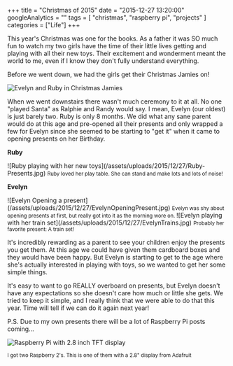 +++
title = "Christmas of 2015"
date = "2015-12-27 13:20:00"
googleAnalytics = ""
tags = [
    "christmas",
    "raspberry pi",
    "projects"
]
categories = ["Life"]
+++

This year's Christmas was one for the books. As a father it was SO much fun to
watch my two girls have the time of their little lives getting and playing with
all their new toys. Their excitement and wonderment meant the world to me, even
if I know they don't fully understand everything.

Before we went down, we had the girls get their Christmas Jamies on!

![Evelyn and Ruby in Christmas Jamies](/assets/uploads/2015/12/27/EvelynAndRuby-ChristmasJamies.jpg)

When we went downstairs there wasn't much ceremony to it at all. No one "played
Santa" as Ralphie and Randy would say. I mean, Evelyn (our oldest) is just
barely two. Ruby is only 8 months. We did what any sane parent would do at this
age and pre-opened all their presents and only wrapped a few for Evelyn since
she seemed to be starting to "get it" when it came to opening presents on her
Birthday.

**Ruby**
<div class="img-container">
![Ruby playing with her new toys](/assets/uploads/2015/12/27/Ruby-Presents.jpg)
<small>
    Ruby loved her play table. She can stand and make lots and lots of noise!
</small>
</div>

**Evelyn**
<div class="img-container">
![Evelyn Opening a present](/assets/uploads/2015/12/27/EvelynOpeningPresent.jpg)
<small>
    Evelyn was shy about opening presents at first, but really got into it as
    the morning wore on.
</small>
![Evelyn playing with her train set](/assets/uploads/2015/12/27/EvelynTrains.jpg)
<small>
    Probably her favorite present: A train set!
</small>
</div>

It's incredibly rewarding as a parent to see your children enjoy the presents
you get them. At this age we could have given them cardboard boxes and they
would have been happy. But Evelyn is starting to get to the age where she's
actually interested in playing with toys, so we wanted to get her some simple
things.

It's easy to want to go REALLY overboard on presents, but Evelyn doesn't have
any expectations so she doesn't care how much or little she gets. We tried to
keep it simple, and I really think that we were able to do that this year. Time
will tell if we can do it again next year!

P.S. Due to my own presents there will be a lot of Raspberry Pi posts coming...

![Raspberry Pi with 2.8 inch TFT display](/assets/uploads/RaspberryPi2-2.8-TFT-Adafruit.jpg)

<div class="img-container">

<small>
    I got two Raspberry 2's. This is one of them with a 2.8" display from
    Adafruit
</small>
</div>
